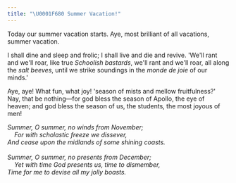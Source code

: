 ```yaml
---
title: "\U0001F680 Summer Vacation!"
---
```


Today our summer vacation starts. Aye, most brilliant of all vacations, summer vacation.

I shall dine and sleep and frolic; I shall live and die and revive. 'We'll rant and we'll roar, like true _Schoolish bastards_, we'll rant and we'll roar, all along the _salt beeves_, until we strike soundings in the _monde de joie_ of our minds.'

Aye, aye! What fun, what joy! 'season of mists and mellow fruitfulness?' Nay, that be nothing—for god bless the season of Apollo, the eye of heaven; and god bless the season of us, the students, the most joyous of men!

_Summer, O summer, no winds from November;<br>
&nbsp; &nbsp; For with scholastic freeze we dissever,<br>
And cease upon the midlands of some shining coasts.
<br><br>
Summer, O summer, no presents from December;<br>
&nbsp; &nbsp; Yet with time God presents us, time to dismember,<br>
Time for me to devise all my jolly boasts._
